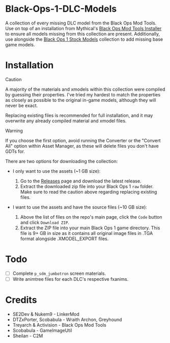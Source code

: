 # Black-Ops-1-DLC-Models
A collection of every missing DLC model from the Black Ops Mod Tools. Use on top of an installation from Mythical's [Black Ops Mod Tools Installer](https://github.com/Mythical-Github/Black-Ops-Mod-Tools-Installer) to ensure all models missing from this collection are present. Additionally, use alongside the [Black Ops 1 Stock Models](https://github.com/arrowsv/Black-Ops-1-Stock-Models) collection to add missing base game models.

# Installation
> [!CAUTION]
> A majority of the materials and xmodels within this collection were compiled by guessing their properties. I've tried my hardest to match the properties as closely as possible to the original in-game models, although they will never be exact.
>
> Replacing existing files is recommended for full installation, and it may overwrite any already compiled material and xmodel files.

> [!WARNING]
> If you choose the first option, avoid running the Converter or the "Convert All" option within Asset Manager, as these will delete files you don't have GDTs for.

There are two options for downloading the collection:
* I only want to use the assets (~1 GB size):
  1. Go to the [Releases](https://github.com/arrowsv/Black-Ops-1-DLC-Models/releases) page and download the latest release.
  2. Extract the downloaded zip file into your Black Ops 1 `raw` folder. Make sure to read the caution above regarding replacing existing files.

* I want to use the assets and have the source files (~10 GB size):
  1. Above the list of files on the repo's main page, click the `Code` button and click `Download ZIP`.
  2. Extract the ZIP file into your main Black Ops 1 game directory. This file is 9+ GB in size as it contains all original image files in .TGA format alongside .XMODEL_EXPORT files.

# Todo
- [ ] Complete `p_sdm_jumbotron` screen materials.
- [ ] Write animtree files for each DLC's respective fxanims.

# Credits
- SE2Dev & Nukem9 - LinkerMod
- DTZxPorter, Scobabula - Wraith Archon, Greyhound
- Treyarch & Activision - Black Ops Mod Tools
- Scobabula - GameImageUtil
- Sheilan - C2M
